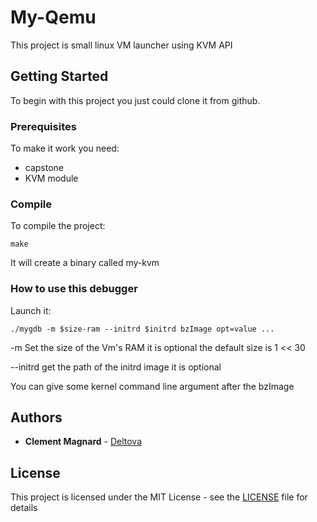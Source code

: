 # My-Qemu

This project is small linux VM launcher using KVM API

## Getting Started

To begin with this project you just could clone it from github.

### Prerequisites

To make it work you need:
- capstone
- KVM module

### Compile

To compile the project:

```
make
```

It will create a binary called my-kvm

### How to use this debugger

Launch it:

```
./mygdb -m $size-ram --initrd $initrd bzImage opt=value ...
```

-m Set the size of the Vm's RAM it is optional the default size is 1 << 30

--initrd get the path of the initrd image it is optional

You can give some kernel command line argument after the bzImage


## Authors

* **Clement Magnard** - [Deltova](https://github.com/deltova)

## License

This project is licensed under the MIT License - see the [LICENSE](LICENSE) file for details
